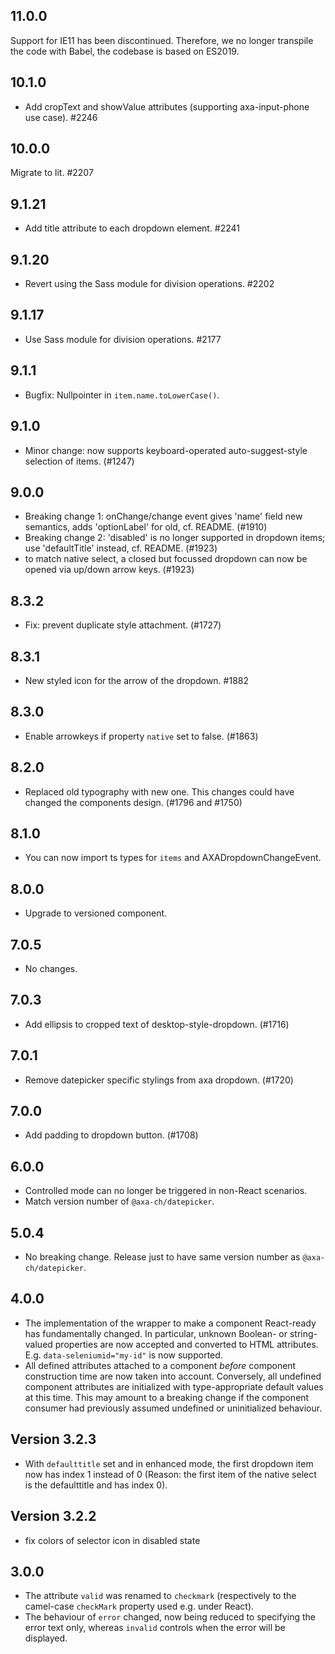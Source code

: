 ## 11.0.0

Support for IE11 has been discontinued. Therefore, we no longer transpile the code with Babel, the codebase is based on ES2019.

## 10.1.0

- Add cropText and showValue attributes (supporting axa-input-phone use case). #2246

## 10.0.0

Migrate to lit. #2207

## 9.1.21

- Add title attribute to each dropdown element. #2241

## 9.1.20

- Revert using the Sass module for division operations. #2202

## 9.1.17

- Use Sass module for division operations. #2177

## 9.1.1

- Bugfix: Nullpointer in `item.name.toLowerCase()`.

## 9.1.0

- Minor change: now supports keyboard-operated auto-suggest-style selection of items. (#1247)

## 9.0.0

- Breaking change 1: onChange/change event gives 'name' field new semantics, adds 'optionLabel' for old, cf. README. (#1910)
- Breaking change 2: 'disabled' is no longer supported in dropdown items; use 'defaultTitle' instead, cf. README. (#1923)
- to match native select, a closed but focussed dropdown can now be opened via up/down arrow keys. (#1923)

## 8.3.2

- Fix: prevent duplicate style attachment. (#1727)

## 8.3.1

- New styled icon for the arrow of the dropdown. #1882

## 8.3.0

- Enable arrowkeys if property `native` set to false. (#1863)

## 8.2.0

- Replaced old typography with new one. This changes could have changed the components design. (#1796 and #1750)

## 8.1.0

- You can now import ts types for `items` and AXADropdownChangeEvent.

## 8.0.0

- Upgrade to versioned component.

## 7.0.5

- No changes.

## 7.0.3

- Add ellipsis to cropped text of desktop-style-dropdown. (#1716)

## 7.0.1

- Remove datepicker specific stylings from axa dropdown. (#1720)

## 7.0.0

- Add padding to dropdown button. (#1708)

## 6.0.0

- Controlled mode can no longer be triggered in non-React scenarios.
- Match version number of `@axa-ch/datepicker`.

## 5.0.4

- No breaking change. Release just to have same version number as `@axa-ch/datepicker`.

## 4.0.0

- The implementation of the wrapper to make a component React-ready has
  fundamentally changed. In particular, unknown Boolean- or
  string-valued properties are now accepted and converted to HTML
  attributes. E.g. `data-seleniumid="my-id"` is now supported.
- All defined attributes attached to a component _before_ component
  construction time are now taken into account. Conversely, all undefined
  component attributes are initialized with type-appropriate default
  values at this time. This may amount to a breaking change if the
  component consumer had previously assumed undefined or uninitialized
  behaviour.

## Version 3.2.3

- With `defaulttitle` set and in enhanced mode, the first dropdown item now has index 1 instead of 0 (Reason: the first item of the native select is the defaulttitle and has index 0).

## Version 3.2.2

- fix colors of selector icon in disabled state

## 3.0.0

- The attribute `valid` was renamed to `checkmark` (respectively to the camel-case `checkMark` property used e.g. under React).
- The behaviour of `error` changed, now being reduced to specifying the error text only, whereas `invalid` controls when the error will be displayed.
